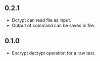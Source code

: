 ## 0.2.1

- Dcrypt can read file as input.
- Output of command can be saved in file.

## 0.1.0

- Encrypt decrypt operation for a raw text.
